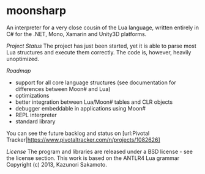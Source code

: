 moonsharp
=========

An interpreter for a very close cousin of the Lua language, written entirely in C# for the .NET, Mono, Xamarin and Unity3D platforms.

*Project Status*
The project has just been started,  yet it is able to parse most Lua structures and execute them correctly. The code is,  however,  heavily unoptimized. 

*Roadmap*
* support for all core language structures (see documentation for differences between Moon# and Lua)
* optimizations 
* better integration between Lua/Moon# tables and CLR objects
* debugger embeddable in applications using Moon# 
* REPL interpreter
* standard library 

You can see the future backlog and status on [url:Pivotal Tracker|https://www.pivotaltracker.com/n/projects/1082626]

*License*
The program and libraries are released under a BSD license - see the license section.
This work is based on the ANTLR4 Lua grammar Copyright (c) 2013, Kazunori Sakamoto.
